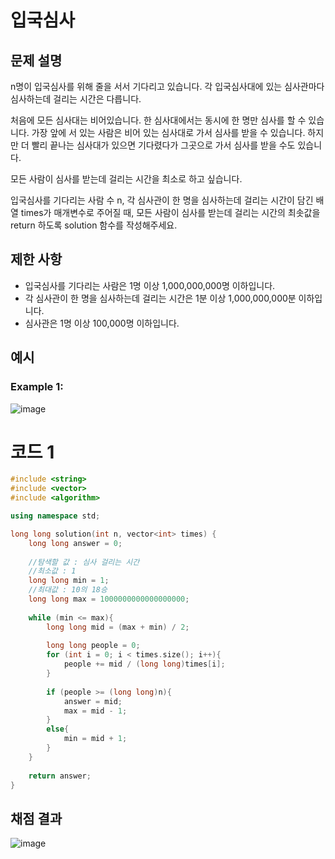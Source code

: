 # 입국심사

## 문제 설명
n명이 입국심사를 위해 줄을 서서 기다리고 있습니다. 각 입국심사대에 있는 심사관마다 심사하는데 걸리는 시간은 다릅니다.

처음에 모든 심사대는 비어있습니다. 한 심사대에서는 동시에 한 명만 심사를 할 수 있습니다. 가장 앞에 서 있는 사람은 비어 있는 심사대로 가서 심사를 받을 수 있습니다. 하지만 더 빨리 끝나는 심사대가 있으면 기다렸다가 그곳으로 가서 심사를 받을 수도 있습니다.

모든 사람이 심사를 받는데 걸리는 시간을 최소로 하고 싶습니다.

입국심사를 기다리는 사람 수 n, 각 심사관이 한 명을 심사하는데 걸리는 시간이 담긴 배열 times가 매개변수로 주어질 때, 모든 사람이 심사를 받는데 걸리는 시간의 최솟값을 return 하도록 solution 함수를 작성해주세요.

## 제한 사항
- 입국심사를 기다리는 사람은 1명 이상 1,000,000,000명 이하입니다.
- 각 심사관이 한 명을 심사하는데 걸리는 시간은 1분 이상 1,000,000,000분 이하입니다.
- 심사관은 1명 이상 100,000명 이하입니다.

## 예시
### Example 1:  
![image](https://github.com/user-attachments/assets/09ac88d6-0dbd-4ef9-aafb-df97ec72b60c)

# 코드 1
```cpp
#include <string>
#include <vector>
#include <algorithm>

using namespace std;

long long solution(int n, vector<int> times) {
    long long answer = 0;
    
    //탐색할 값 : 심사 걸리는 시간
    //최소값 : 1
    long long min = 1;
    //최대값 : 10의 18승
    long long max = 1000000000000000000;
    
    while (min <= max){
        long long mid = (max + min) / 2;
        
        long long people = 0;
        for (int i = 0; i < times.size(); i++){
            people += mid / (long long)times[i];
        }
        
        if (people >= (long long)n){
            answer = mid;
            max = mid - 1;
        }
        else{
            min = mid + 1;
        }
    }
    
    return answer;
}
```

## 채점 결과
![image](https://github.com/user-attachments/assets/6464af33-ebcd-4747-b034-a1cdeb2a50bb)
